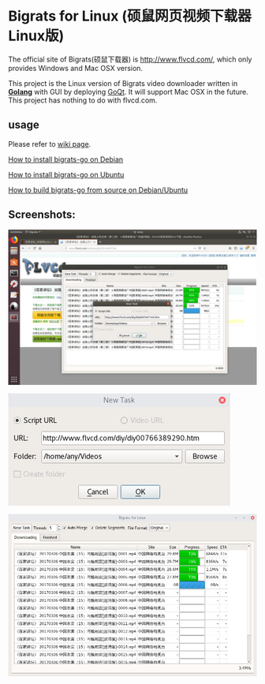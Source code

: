 # Bigrats for Linux (硕鼠网页视频下载器Linux版)

The official site of Bigrats(硕鼠下载器) is http://www.flvcd.com/, which only provides Windows and Mac OSX version.

This project is the Linux version of Bigrats video downloader written in [**Golang**](https://golang.org/) with GUI by deploying [GoQt](https://github.com/visualfc/goqt). It will support Mac OSX in the future. This project has nothing to do with flvcd.com.

## usage
Please refer to [wiki page](https://github.com/dreamrover/bigrats-go/wiki).

[How to install bigrats-go on Debian](https://github.com/dreamrover/bigrats-go/wiki/Install-Bigrats-on-Debian)

[How to install bigrats-go on Ubuntu](https://github.com/dreamrover/bigrats-go/wiki/Install-Bigrats-on-Ubuntu)

[How to build bigrats-go from source on Debian/Ubuntu](https://github.com/dreamrover/bigrats-go/wiki/Build-Bigrats-on-Debian-and-Ubuntu)

## Screenshots:
![image](https://github.com/dreamrover/screenshots/blob/master/bigrats-ubuntu-18.04.png)

![image](https://github.com/dreamrover/screenshots/blob/master/bigrats-dialog.png)

![image](https://github.com/dreamrover/screenshots/blob/master/bigrats-frame.png)
